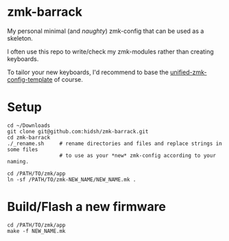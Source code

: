 # zmk-barrack

My personal minimal (and *naughty*) zmk-config that can be used as a skeleton.

I often use this repo to write/check my zmk-modules rather than creating keyboards.

To tailor your new keyboards, I'd recommend to base the [unified-zmk-config-template](https://github.com/zmkfirmware/unified-zmk-config-template) of course.

# Setup
```
cd ~/Downloads
git clone git@github.com:hidsh/zmk-barrack.git
cd zmk-barrack
./_rename.sh     # rename directories and files and replace strings in some files
                 # to use as your *new* zmk-config according to your naming.

cd /PATH/TO/zmk/app
ln -sf /PATH/TO/zmk-NEW_NAME/NEW_NAME.mk .
```

# Build/Flash a new firmware
```
cd /PATH/TO/zmk/app
make -f NEW_NAME.mk
```
